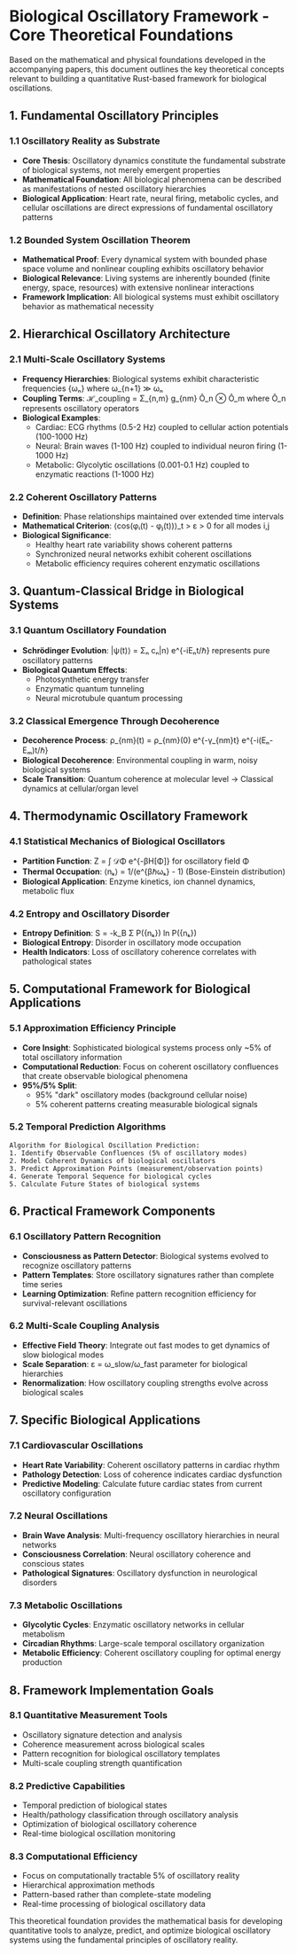 # Biological Oscillatory Framework - Core Theoretical Foundations

Based on the mathematical and physical foundations developed in the accompanying papers, this document outlines the key theoretical concepts relevant to building a quantitative Rust-based framework for biological oscillations.

## 1. Fundamental Oscillatory Principles

### 1.1 Oscillatory Reality as Substrate
- **Core Thesis**: Oscillatory dynamics constitute the fundamental substrate of biological systems, not merely emergent properties
- **Mathematical Foundation**: All biological phenomena can be described as manifestations of nested oscillatory hierarchies
- **Biological Application**: Heart rate, neural firing, metabolic cycles, and cellular oscillations are direct expressions of fundamental oscillatory patterns

### 1.2 Bounded System Oscillation Theorem
- **Mathematical Proof**: Every dynamical system with bounded phase space volume and nonlinear coupling exhibits oscillatory behavior
- **Biological Relevance**: Living systems are inherently bounded (finite energy, space, resources) with extensive nonlinear interactions
- **Framework Implication**: All biological systems must exhibit oscillatory behavior as mathematical necessity

## 2. Hierarchical Oscillatory Architecture

### 2.1 Multi-Scale Oscillatory Systems
- **Frequency Hierarchies**: Biological systems exhibit characteristic frequencies {ωₙ} where ω_{n+1} ≫ ωₙ
- **Coupling Terms**: ℋ_coupling = Σ_{n,m} g_{nm} Ô_n ⊗ Ô_m where Ô_n represents oscillatory operators
- **Biological Examples**:
  - Cardiac: ECG rhythms (0.5-2 Hz) coupled to cellular action potentials (100-1000 Hz)
  - Neural: Brain waves (1-100 Hz) coupled to individual neuron firing (1-1000 Hz)
  - Metabolic: Glycolytic oscillations (0.001-0.1 Hz) coupled to enzymatic reactions (1-1000 Hz)

### 2.2 Coherent Oscillatory Patterns
- **Definition**: Phase relationships maintained over extended time intervals
- **Mathematical Criterion**: ⟨cos(φᵢ(t) - φⱼ(t))⟩_t > ε > 0 for all modes i,j
- **Biological Significance**: 
  - Healthy heart rate variability shows coherent patterns
  - Synchronized neural networks exhibit coherent oscillations
  - Metabolic efficiency requires coherent enzymatic oscillations

## 3. Quantum-Classical Bridge in Biological Systems

### 3.1 Quantum Oscillatory Foundation
- **Schrödinger Evolution**: |ψ(t)⟩ = Σₙ cₙ|n⟩ e^{-iEₙt/ℏ} represents pure oscillatory patterns
- **Biological Quantum Effects**: 
  - Photosynthetic energy transfer
  - Enzymatic quantum tunneling
  - Neural microtubule quantum processing

### 3.2 Classical Emergence Through Decoherence
- **Decoherence Process**: ρ_{nm}(t) = ρ_{nm}(0) e^{-γ_{nm}t} e^{-i(Eₙ-Eₘ)t/ℏ}
- **Biological Decoherence**: Environmental coupling in warm, noisy biological systems
- **Scale Transition**: Quantum coherence at molecular level → Classical dynamics at cellular/organ level

## 4. Thermodynamic Oscillatory Framework

### 4.1 Statistical Mechanics of Biological Oscillators
- **Partition Function**: Z = ∫ 𝒟Φ e^{-βH[Φ]} for oscillatory field Φ
- **Thermal Occupation**: ⟨nₖ⟩ = 1/(e^{βℏωₖ} - 1) (Bose-Einstein distribution)
- **Biological Application**: Enzyme kinetics, ion channel dynamics, metabolic flux

### 4.2 Entropy and Oscillatory Disorder
- **Entropy Definition**: S = -k_B Σ P({nₖ}) ln P({nₖ})
- **Biological Entropy**: Disorder in oscillatory mode occupation
- **Health Indicators**: Loss of oscillatory coherence correlates with pathological states

## 5. Computational Framework for Biological Applications

### 5.1 Approximation Efficiency Principle
- **Core Insight**: Sophisticated biological systems process only ~5% of total oscillatory information
- **Computational Reduction**: Focus on coherent oscillatory confluences that create observable biological phenomena
- **95%/5% Split**: 
  - 95% "dark" oscillatory modes (background cellular noise)
  - 5% coherent patterns creating measurable biological signals

### 5.2 Temporal Prediction Algorithms
```
Algorithm for Biological Oscillation Prediction:
1. Identify Observable Confluences (5% of oscillatory modes)
2. Model Coherent Dynamics of biological oscillators
3. Predict Approximation Points (measurement/observation points)
4. Generate Temporal Sequence for biological cycles
5. Calculate Future States of biological systems
```

## 6. Practical Framework Components

### 6.1 Oscillatory Pattern Recognition
- **Consciousness as Pattern Detector**: Biological systems evolved to recognize oscillatory patterns
- **Pattern Templates**: Store oscillatory signatures rather than complete time series
- **Learning Optimization**: Refine pattern recognition efficiency for survival-relevant oscillations

### 6.2 Multi-Scale Coupling Analysis
- **Effective Field Theory**: Integrate out fast modes to get dynamics of slow biological modes
- **Scale Separation**: ε = ω_slow/ω_fast parameter for biological hierarchies
- **Renormalization**: How oscillatory coupling strengths evolve across biological scales

## 7. Specific Biological Applications

### 7.1 Cardiovascular Oscillations
- **Heart Rate Variability**: Coherent oscillatory patterns in cardiac rhythm
- **Pathology Detection**: Loss of coherence indicates cardiac dysfunction
- **Predictive Modeling**: Calculate future cardiac states from current oscillatory configuration

### 7.2 Neural Oscillations
- **Brain Wave Analysis**: Multi-frequency oscillatory hierarchies in neural networks
- **Consciousness Correlation**: Neural oscillatory coherence and conscious states
- **Pathological Signatures**: Oscillatory dysfunction in neurological disorders

### 7.3 Metabolic Oscillations
- **Glycolytic Cycles**: Enzymatic oscillatory networks in cellular metabolism
- **Circadian Rhythms**: Large-scale temporal oscillatory organization
- **Metabolic Efficiency**: Coherent oscillatory coupling for optimal energy production

## 8. Framework Implementation Goals

### 8.1 Quantitative Measurement Tools
- Oscillatory signature detection and analysis
- Coherence measurement across biological scales
- Pattern recognition for biological oscillatory templates
- Multi-scale coupling strength quantification

### 8.2 Predictive Capabilities
- Temporal prediction of biological states
- Health/pathology classification through oscillatory analysis
- Optimization of biological oscillatory coherence
- Real-time biological oscillation monitoring

### 8.3 Computational Efficiency
- Focus on computationally tractable 5% of oscillatory reality
- Hierarchical approximation methods
- Pattern-based rather than complete-state modeling
- Real-time processing of biological oscillatory data

This theoretical foundation provides the mathematical basis for developing quantitative tools to analyze, predict, and optimize biological oscillatory systems using the fundamental principles of oscillatory reality.
